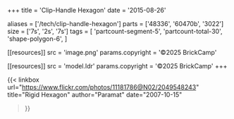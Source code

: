 +++
title = 'Clip-Handle Hexagon'
date  = '2015-08-26'

aliases = ['/tech/clip-handle-hexagon']
parts = ['48336', '60470b', '3022']
size  = ['7s', '2s', '7s']
tags  = [
  'partcount-segment-5',
  'partcount-total-30',
  'shape-polygon-6',
]

[[resources]]
src              = 'image.png'
params.copyright = '©2025 BrickCamp'

[[resources]]
src              = 'model.ldr'
params.copyright = '©2025 BrickCamp'
+++

{{< linkbox
    url="https://www.flickr.com/photos/11181786@N02/2049548243"
    title="Rigid Hexagon"
    author="Paramat"
    date="2007-10-15"
>}}

